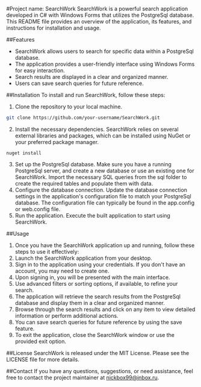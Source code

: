 #Project name: SearchWork
SearchWork is a powerful search application developed in C# with Windows Forms that utilizes the PostgreSql database. This README file provides an overview of the application, its features, and instructions for installation and usage.

##Features
- SearchWork allows users to search for specific data within a PostgreSql database.
- The application provides a user-friendly interface using Windows Forms for easy interaction.
- Search results are displayed in a clear and organized manner.
- Users can save search queries for future reference.

##Installation
To install and run SearchWork, follow these steps:

1) Clone the repository to your local machine.
```bash
git clone https://github.com/your-username/SearchWork.git
```
2) Install the necessary dependencies. SearchWork relies on several external libraries and packages, which can be installed using NuGet or your preferred package manager.
```
nuget install
```
3) Set up the PostgreSql database. Make sure you have a running PostgreSql server, and create a new database or use an existing one for SearchWork. Import the necessary SQL queries from the sql folder to create the required tables and populate them with data.
4) Configure the database connection. Update the database connection settings in the application's configuration file to match your PostgreSql database. The configuration file can typically be found in the app.config or web.config file.
5) Run the application. Execute the built application to start using SearchWork.

##Usage
1) Once you have the SearchWork application up and running, follow these steps to use it effectively:
2) Launch the SearchWork application from your desktop.
3) Sign in to the application using your credentials. If you don't have an account, you may need to create one.
4) Upon signing in, you will be presented with the main interface.
5) Use advanced filters or sorting options, if available, to refine your search.
6) The application will retrieve the search results from the PostgreSql database and display them in a clear and organized manner.
7) Browse through the search results and click on any item to view detailed information or perform additional actions.
8) You can save search queries for future reference by using the save feature.
9) To exit the application, close the SearchWork window or use the provided exit option.

##License
SearchWork is released under the MIT License. Please see the LICENSE file for more details.

##Contact
If you have any questions, suggestions, or need assistance, feel free to contact the project maintainer at [nickbox99@inbox.ru](mailto:nickbox99@inbox.ru).
